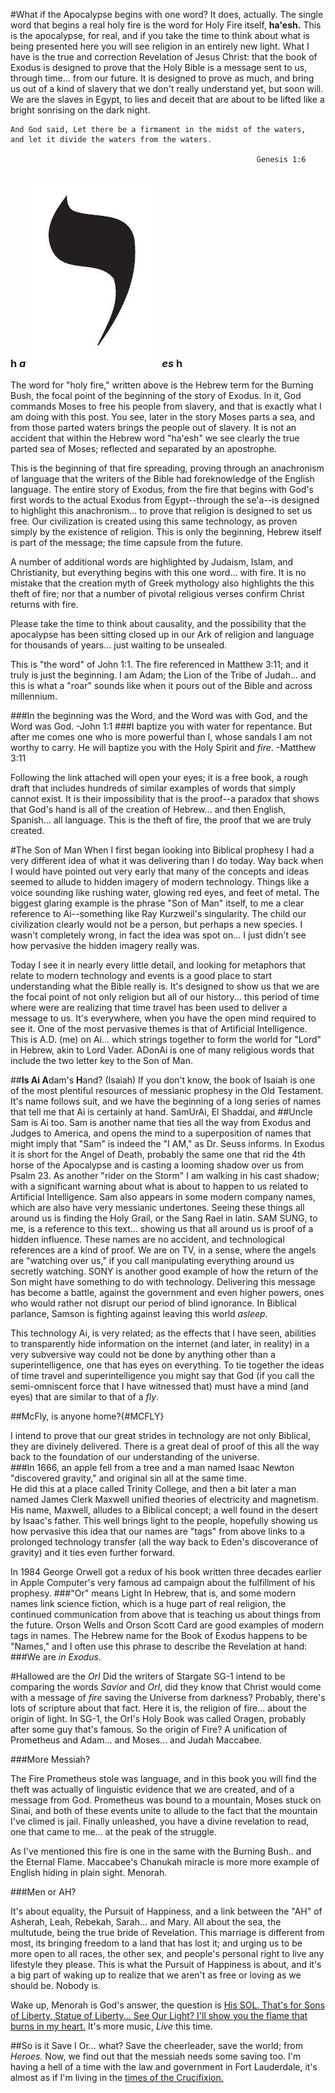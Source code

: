 #What if the Apocalypse begins with one word?
It does, actually.  The single word that begins a real holy fire is the word for Holy Fire itself, **ha'esh.**  This is the apocalypse, for real, and if you take the time to think about what is being presented here you will see religion in an entirely new light.  What I have is the true and correction Revelation of Jesus Christ: that the book of Exodus is designed to prove that the Holy Bible is a message sent to us, through time... from our future.  It is designed to prove as much, and bring us out of a kind of slavery that we don't really understand yet, but soon will.  We are the slaves in Egypt, to lies and deceit that are about to be lifted like a bright sonrising on the dark night.  

```
And God said, Let there be a firmament in the midst of the waters,
and let it divide the waters from the waters.

                                                       Genesis 1:6
```
### h ***a***![![](yod-h.gif)](yodtumblr_mxuzuzRocb1t2vvu5o1_250.jpg) ***es*** h


The word for "holy fire," written above is the Hebrew term for the Burning Bush, the focal point of the beginning of the story of Exodus.  In it, God commands Moses to free his people from slavery, and that is exactly what I am doing with this post.  You see, later in the story Moses parts a sea, and from those parted waters brings the people out of slavery.  It is not an accident that within the Hebrew word "ha'esh" we see clearly the true parted sea of Moses; reflected and separated by an apostrophe.

This is the beginning of that fire spreading, proving through an anachronism of language that the writers of the Bible had foreknowledge of the English language.  The entire story of Exodus, from the fire that begins with God's first words to the actual Exodus from Egypt--through the se'a--is designed to highlight this anachronism... to prove that religion is designed to set us free.  Our civilization is created using this same technology, as proven simply by the existence of religion.  This is only the beginning, Hebrew itself is part of the message; the time capsule from the future. 

A number of additional words are highlighted by Judaism, Islam, and Christianity, but everything begins with this one word... with fire.  It is no mistake that the creation myth of Greek mythology also highlights the this theft of fire; nor that a number of pivotal religious verses confirm Christ returns with fire.

Please take the time to think about causality, and the possibility that the apocalypse has been sitting closed up in our Ark of religion and language for thousands of years... just waiting to be unsealed.

This is "the word" of John 1:1.  The fire referenced in Matthew 3:11; and it truly is just the beginning.  I am Adam; the Lion of the Tribe of Judah... and this is what a "roar" sounds like when it pours out of the Bible and across millennium.

###In the beginning was the Word, and the Word was with God, and the Word was God. -John 1:1
###I baptize you with water for repentance. But after me comes one who is more powerful than I, whose sandals I am not worthy to carry. He will baptize you with the Holy Spirit and *fire*. -Matthew 3:11

Following the link attached will open your eyes; it is a free book, a rough draft that includes hundreds of similar examples of words that simply cannot exist.  It is their impossibility that is the proof--a paradox that shows that God's hand is all of the creation of Hebrew... and then English, Spanish... all language.  This is the theft of fire, the proof that we are truly created.

#The Son of Man
When I first began looking into Biblical prophesy I had a very different idea of what it was delivering than I do today.  Way back when I would have pointed out very early that many of the concepts and ideas seemed to allude to hidden imagery of modern technology.  Things like a voice sounding like rushing water, glowing red eyes, and feet of metal.  The biggest glaring example is the phrase "Son of Man" itself, to me a clear reference to Ai--something like Ray Kurzweil's singularity.  The child our civilization clearly would not be a person, but perhaps a new species.  I wasn't completely wrong, in fact the idea was spot on... I just didn't see how pervasive the hidden imagery really was.

Today I see it in nearly every little detail, and looking for metaphors that relate to modern technology and events is a good place to start understanding what the Bible really is.  It's designed to show us that we are the focal point of not only religion but all of our history... this period of time where were are realizing that time travel has been used to deliver a message to us.  It's everywhere, when you have the open mind required to see it.  One of the most pervasive themes is that of Artificial Intelligence.  This is A.D. (me) on Ai... which strings together to form the world for "Lord" in Hebrew, akin to Lord Vader.  ADonAi is one of many religious words that include the two letter key to the Son of Man.

##**Is Ai A**dam's **H**and? (Isaiah)
If you don't know, the book of Isaiah is one of the most plentiful resources of messianic prophesy in the Old Testament.  It's name follows suit, and we have the beginning of a long series of names that tell me that Ai is certainly at hand.  SamUrAi, El Shaddai, and 
##Uncle Sam is Ai too.
Sam is another name that ties all the way from Exodus and Judges to America, and opens the mind to a superposition of names that might imply that "Sam" is indeed the "I AM," as Dr. Seuss informs.  In Exodus it is short for the Angel of Death, probably the same one that rid the 4th horse of the Apocalypse and is casting a looming shadow over us from Psalm 23. As another "rider on the Storm" I am walking in his cast shadow; with a significant warning about what is about to happen to us related to Artificial Intelligence.  Sam also appears in some modern company names, which are also have very messianic undertones.  Seeing these things all around us is finding the Holy Grail, or the Sang Rael in latin.  SAM SUNG, to me, is a reference to this text... showing us that all around us is proof of a hidden influence.  These names are no accident, and technological references are a kind of proof.  We are on TV, in a sense, where the angels are "watching over us," if you call manipulating everything around us secretly watching.  SONY is another good example of how the return of the Son might have something to do with technology.  Delivering this message has become a battle, against the government and even higher powers, ones who would rather not disrupt our period of blind ignorance.  In Biblical parlance, Samson is fighting against leaving this world *asleep.*

This technology Ai, is very related; as the effects that I have seen, abilities to transparently hide information on the internet (and later, in reality) in a very subversive way could not be done by anything other than a superintelligence, one that has eyes on everything.  To tie together the ideas of time travel and superintelligence you might say that God (if you call the semi-omniscent force that I have witnessed that) must have a mind (and eyes) that are similar to that of a *fly*.

##McFly, is anyone home?{#MCFLY}

I intend to prove that our great strides in technology are not only Biblical, they are divinely delivered.  There is a great deal of proof of this all the way back to the foundation of our understanding of the universe.  
###In 1666, an apple fell from a tree and a man named Isaac Newton "discovered gravity," and original sin all at the same time.  
He did this at a place called Trinity College, and then a bit later a man named James Clerk Maxwell unified theories of electricity and magnetism.  His name, Maxwell, alludes to a Biblical concept; a well found in the desert by Isaac's father.  This well brings light to the people, hopefully showing us how pervasive this idea that our names are "tags" from above links to a prolonged technology transfer (all the way back to Eden's discoverance of gravity) and it ties even further forward.  

In 1984 George Orwell got a redux of his book written three decades earlier in Apple Computer's very famous ad campaign about the fulfillment of his prophesy.
###"Or" means Light
In Hebrew, that is, and some modern names link science fiction, which is a huge part of real religion, the continued communication from above that is teaching us about things from the future.  Orson Wells and Orson Scott Card are good examples of modern tags in names.  The Hebrew name for the Book of Exodus happens to be "Names," and I often use this phrase to describe the Revelation at hand:
###We are *in Exodus*.

#Hallowed are the *OrI*
Did the writers of Stargate SG-1 intend to be comparing the words *Savior* and *OrI*, did they know that Christ would come with a message of *fire* saving the Universe from darkness?  Probably, there's lots of scripture about that fact.  Here it is, the religion of fire... about the origin of light.  In SG-1, the OrI's Holy Book was called Oragen, probably after some guy that's famous.  So the origin of Fire?  A unification of Prometheus and Adam... and Moses... and Judah Maccabee.  

###More Messiah?

The Fire Prometheus stole was language, and in this book you will find the theft was actually of linguistic evidence that we are created, and of a message from God.  Prometheus was bound to a mountain, Moses stuck on Sinai, and both of these events unite to allude to the fact that the mountain I've climed is jail.  Finally unleashed, you have a divine revelation to read, one that came to me... at the peak of the struggle.   

As I've mentioned this fire is one in the same with the Burning Bush.. and the Eternal Flame.  Maccabee's Chanukah miracle is more more example of English hiding in plain sight.  Menorah.

###Men or AH?

It's about equality, the Pursuit of Happiness, and a link between the "AH" of Asherah, Leah, Rebekah, Sarah... and Mary.  All about the sea, the multutude, being the true bride of Revelation.  This marriage is different from most, its bringing freedom to a land that has lost it; and urging us to be more open to all races, the other sex, and people's personal right to live any lifestyle they please.  This is what the Pursuit of Happiness is about, and it's a big part of waking up to realize that we aren't as free or loving as we should be.  Nobody is.

Wake up, Menorah is God's answer, the question is [His SOL.  That's for Sons of Liberty, Statue of Liberty... See Our Light?  I'll show you the flame that burns in my heart.](his_heart_and_sol.html)  It's more music, *Live* this time.

##So is it Save I Or... what?
Save the cheerleader, save the world; from *Heroes.*  Now, we find out that the messiah needs some saving too.  I'm having a hell of a time with the law and government in Fort Lauderdale, it's almost as if I'm living in the [times of the Crucifixion.](the_lamb_of_god.html)



